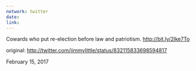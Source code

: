 ```yaml
---
network: twitter
date:
link:
---
```

Cowards who put re-election before law and patriotism. http://bit.ly/2lke7To 

original: http://twitter.com/jimmylittle/status/832115833698594817 

February 15, 2017